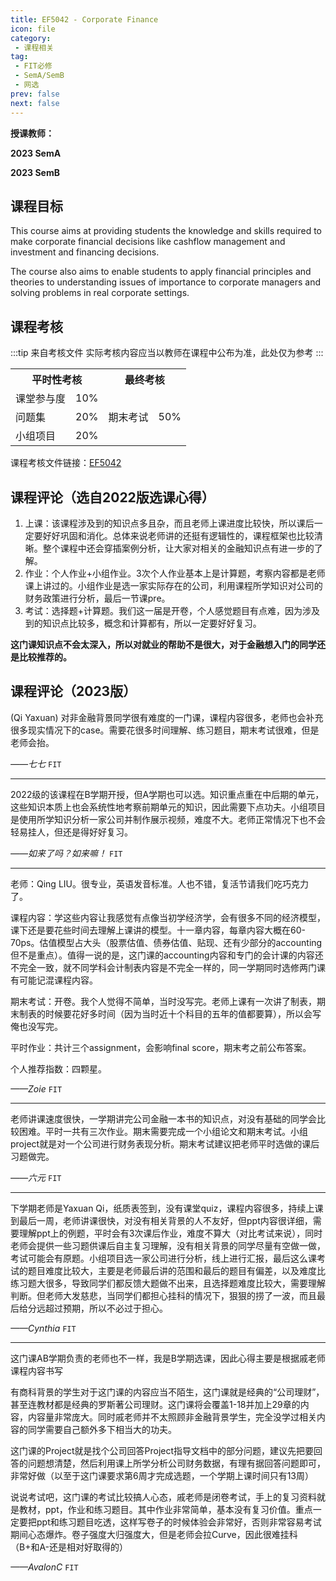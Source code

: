 ```yaml
---
title: EF5042 - Corporate Finance
icon: file
category:
 - 课程相关
tag:
 - FIT必修
 - SemA/SemB
 - 网选
prev: false
next: false
---
```


**授课教师：**

**2023 SemA**

<VPBanner
  title =  "柴俊（Prof. CAI Jun）"
  content = "Associate Professor"
  logo = "https://www.cb.cityu.edu.hk/portfolio/photos/efjuncai.jpg"
  :actions = '[  
        {
            text: "详细信息",
            link: "https://www.cb.cityu.edu.hk/People-and-Research/People/People-Details?eid=efjuncai"
        },
    ]'
/>

<VPBanner
  title =  "刘晴（Dr. LIU Qing）"
  content = "Associate Professor"
  logo = "https://www.cb.cityu.edu.hk/portfolio/photos/qliu224.jpg"
  :actions = '[  
        {
            text: "详细信息",
            link: "https://www.cb.cityu.edu.hk/People-and-Research/People/People-Details?eid=qliu224"
        },
    ]'
/>

**2023 SemB**


<VPBanner
  title =  "黃裔昌（Dr. WONG Yui Cheong 'Andrew'）"
  content = "Visiting Fellow"
  logo = "https://www.cb.cityu.edu.hk/portfolio/photos/andrew2223.jpg"
  :actions = '[  
        {
            text: "详细信息",
            link: "https://www.cb.cityu.edu.hk/People-and-Research/People/People-Details?eid=andrew2223"
        },
    ]'
/>

<!-- more -->

## 课程目标

This course aims at providing students the knowledge and skills required to make corporate financial decisions like cashflow management and investment and financing decisions.

The course also aims to enable students to apply financial principles and theories to understanding issues of importance to corporate managers and solving problems in real corporate settings.

## 课程考核

:::tip 来自考核文件
实际考核内容应当以教师在课程中公布为准，此处仅为参考
:::

<table>
    <tr>
        <th colspan=2>
            平时性考核
        </th>
        <th colspan=2>
            最终考核
        </th>
    </tr>
    <tr>
        <td>
            课堂参与度
        </td>
        <td>
            10%
        </td>
        <td rowspan=3>
            期末考试
        </td>
        <td rowspan=3>
            50%
        </td>
    </tr>
    <tr>
        <td>
            问题集
        </td>
        <td>
            20%
        </td>
    </tr>
    <tr>
        <td>
            小组项目
        </td>
        <td>
            20%
        </td>
    </tr>
</table>

课程考核文件链接：[EF5042](https://www.cityu.edu.hk/catalogue/pg/202324/course/EF5042.pdf)

## 课程评论（选自2022版选课心得）

1. 上课：该课程涉及到的知识点多且杂，而且老师上课进度比较快，所以课后一定要好好巩固和消化。总体来说老师讲的还挺有逻辑性的，课程框架也比较清晰。整个课程中还会穿插案例分析，让大家对相关的金融知识点有进一步的了解。
2. 作业：个人作业+小组作业。3次个人作业基本上是计算题，考察内容都是老师课上讲过的。小组作业是选一家实际存在的公司，利用课程所学知识对公司的财务政策进行分析，最后一节课pre。
3. 考试：选择题+计算题。我们这一届是开卷，个人感觉题目有点难，因为涉及到的知识点比较多，概念和计算都有，所以一定要好好复习。

**这门课知识点不会太深入，所以对就业的帮助不是很大，对于金融想入门的同学还是比较推荐的。**

## 课程评论（2023版）

(Qi Yaxuan) 对非金融背景同学很有难度的一门课，课程内容很多，老师也会补充很多现实情况下的case。需要花很多时间理解、练习题目，期末考试很难，但是老师会抬。

_——七七_ `FIT`

---

2022级的该课程在B学期开授，但A学期也可以选。知识重点重在中后期的单元，这些知识本质上也会系统性地考察前期单元的知识，因此需要下点功夫。小组项目是使用所学知识分析一家公司并制作展示视频，难度不大。老师正常情况下也不会轻易挂人，但还是得好好复习。  

_——如来了吗？如来嘛！_ `FIT`

---

老师：Qing LIU。很专业，英语发音标准。人也不错，复活节请我们吃巧克力了。

课程内容：学这些内容让我感觉有点像当初学经济学，会有很多不同的经济模型，课下还是要花些时间去理解上课讲的模型。十一章内容，每章内容大概在60-70ps。估值模型占大头（股票估值、债券估值、贴现、还有少部分的accounting但不是重点）。值得一说的是，这门课的accounting内容和专门的会计课的内容还不完全一致，就不同学科会计制表内容是不完全一样的，同一学期同时选修两门课有可能记混课程内容。

期末考试：开卷。我个人觉得不简单，当时没写完。老师上课有一次讲了制表，期末制表的时候要花好多时间（因为当时近十个科目的五年的值都要算），所以会写俺也没写完。

平时作业：共计三个assignment，会影响final score，期末考之前公布答案。

个人推荐指数：四颗星。

_——Zoie_ `FIT`

---

老师讲课速度很快，一学期讲完公司金融一本书的知识点，对没有基础的同学会比较困难。平时一共有三次作业。期末需要完成一个小组论文和期末考试。小组project就是对一个公司进行财务表现分析。期末考试建议把老师平时选做的课后习题做完。

_——六元_ `FIT`

---

下学期老师是Yaxuan Qi，纸质表签到，没有课堂quiz，课程内容很多，持续上课到最后一周，老师讲课很快，对没有相关背景的人不友好，但ppt内容很详细，需要理解ppt上的例题，平时会有3次课后作业，难度不算大（对比考试来说），同时老师会提供一些习题供课后自主复习理解，没有相关背景的同学尽量有空做一做，考试可能会有原题。小组项目选一家公司进行分析，线上进行汇报，最后这么课考试的题目难度比较大，主要是老师最后讲的范围和最后的题目有偏差，以及难度比练习题大很多，导致同学们都反馈大题做不出来，且选择题难度比较大，需要理解判断。但老师大发慈悲，当同学们都担心挂科的情况下，狠狠的捞了一波，而且最后给分远超过预期，所以不必过于担心。

_——Cynthia_ `FIT`

---

这门课AB学期负责的老师也不一样，我是B学期选课，因此心得主要是根据戚老师课程内容书写

有商科背景的学生对于这门课的内容应当不陌生，这门课就是经典的“公司理财”，甚至连教材都是经典的罗斯著公司理财。这门课将会覆盖1-18并加上29章的内容，内容量非常庞大。同时戚老师并不太照顾非金融背景学生，完全没学过相关内容的同学需要自己额外多下相当大的功夫。

这门课的Project就是找个公司回答Project指导文档中的部分问题，建议先把要回答的问题想清楚，然后利用课上所学分析公司财务数据，有理有据回答问题即可，非常好做（以至于这门课要求第6周才完成选题，一个学期上课时间只有13周）

说说考试吧，这门课的考试比较搞人心态，戚老师是闭卷考试，手上的复习资料就是教材，ppt，作业和练习题目。其中作业非常简单，基本没有复习价值。重点一定要把ppt和练习题目吃透，这样写卷子的时候体验会非常好，否则非常容易考试期间心态爆炸。卷子强度大归强度大，但是老师会拉Curve，因此很难挂科（B+和A-还是相对好取得的）

_——AvalonC_ `FIT`
